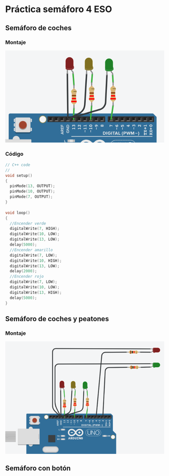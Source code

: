 # Práctica semáforo 4 ESO

## Semáforo de coches

### Montaje

![](2022-11-28-10-36-17.png)

### Código

```c
// C++ code
//
void setup()
{
  pinMode(13, OUTPUT);
  pinMode(10, OUTPUT);
  pinMode(7, OUTPUT);
}

void loop()
{
  //Encender verde
  digitalWrite(7, HIGH);
  digitalWrite(10, LOW);
  digitalWrite(13, LOW);
  delay(5000);
  //Encender amarillo
  digitalWrite(7, LOW);
  digitalWrite(10, HIGH);
  digitalWrite(13, LOW);
  delay(2000);
  //Encender rojo
  digitalWrite(7, LOW);
  digitalWrite(10, LOW);
  digitalWrite(13, HIGH);
  delay(5000);    
}
```

## Semáforo de coches y peatones

### Montaje

![](2022-11-28-10-34-17.png)

## Semáforo con botón

